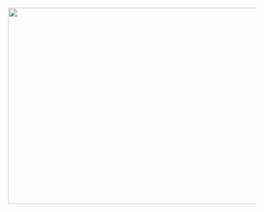 <div align="center">
	<br>
	<a href="https://github.com/jaesonwatts/css-in-readme-like-wat/blame/master/header.svg">
		<img src="header.svg" width="800" height="400">
	</a>
	<br>
</div>
